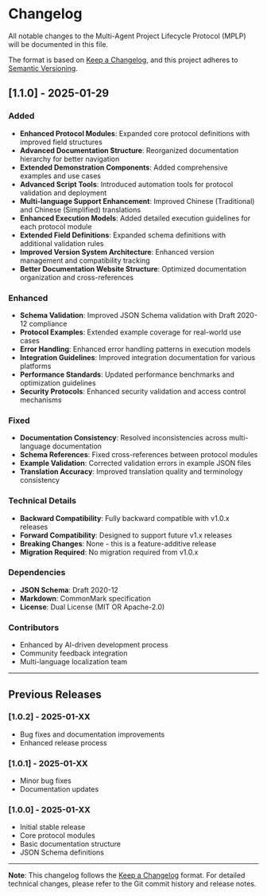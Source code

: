 # Changelog

All notable changes to the Multi-Agent Project Lifecycle Protocol (MPLP) will be documented in this file.

The format is based on [Keep a Changelog](https://keepachangelog.com/en/1.0.0/),
and this project adheres to [Semantic Versioning](https://semver.org/spec/v2.0.0.html).

## [1.1.0] - 2025-01-29

### Added
- **Enhanced Protocol Modules**: Expanded core protocol definitions with improved field structures
- **Advanced Documentation Structure**: Reorganized documentation hierarchy for better navigation
- **Extended Demonstration Components**: Added comprehensive examples and use cases
- **Advanced Script Tools**: Introduced automation tools for protocol validation and deployment
- **Multi-language Support Enhancement**: Improved Chinese (Traditional) and Chinese (Simplified) translations
- **Enhanced Execution Models**: Added detailed execution guidelines for each protocol module
- **Extended Field Definitions**: Expanded schema definitions with additional validation rules
- **Improved Version System Architecture**: Enhanced version management and compatibility tracking
- **Better Documentation Website Structure**: Optimized documentation organization and cross-references

### Enhanced
- **Schema Validation**: Improved JSON Schema validation with Draft 2020-12 compliance
- **Protocol Examples**: Extended example coverage for real-world use cases
- **Error Handling**: Enhanced error handling patterns in execution models
- **Integration Guidelines**: Improved integration documentation for various platforms
- **Performance Standards**: Updated performance benchmarks and optimization guidelines
- **Security Protocols**: Enhanced security validation and access control mechanisms

### Fixed
- **Documentation Consistency**: Resolved inconsistencies across multi-language documentation
- **Schema References**: Fixed cross-references between protocol modules
- **Example Validation**: Corrected validation errors in example JSON files
- **Translation Accuracy**: Improved translation quality and terminology consistency

### Technical Details
- **Backward Compatibility**: Fully backward compatible with v1.0.x releases
- **Forward Compatibility**: Designed to support future v1.x releases
- **Breaking Changes**: None - this is a feature-additive release
- **Migration Required**: No migration required from v1.0.x

### Dependencies
- **JSON Schema**: Draft 2020-12
- **Markdown**: CommonMark specification
- **License**: Dual License (MIT OR Apache-2.0)

### Contributors
- Enhanced by AI-driven development process
- Community feedback integration
- Multi-language localization team

---

## Previous Releases

### [1.0.2] - 2025-01-XX
- Bug fixes and documentation improvements
- Enhanced release process

### [1.0.1] - 2025-01-XX
- Minor bug fixes
- Documentation updates

### [1.0.0] - 2025-01-XX
- Initial stable release
- Core protocol modules
- Basic documentation structure
- JSON Schema definitions

---

**Note**: This changelog follows the [Keep a Changelog](https://keepachangelog.com/) format. For detailed technical changes, please refer to the Git commit history and release notes.